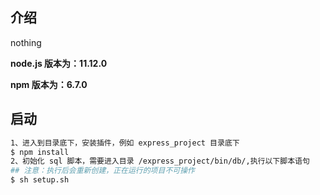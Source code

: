 ## 介绍

nothing

**node.js 版本为：11.12.0**

**npm 版本为：6.7.0**

## 启动

``` bash
1、进入到目录底下，安装插件，例如 express_project 目录底下
$ npm install
2、初始化 sql 脚本，需要进入目录 /express_project/bin/db/,执行以下脚本语句 
## 注意：执行后会重新创建，正在运行的项目不可操作
$ sh setup.sh

